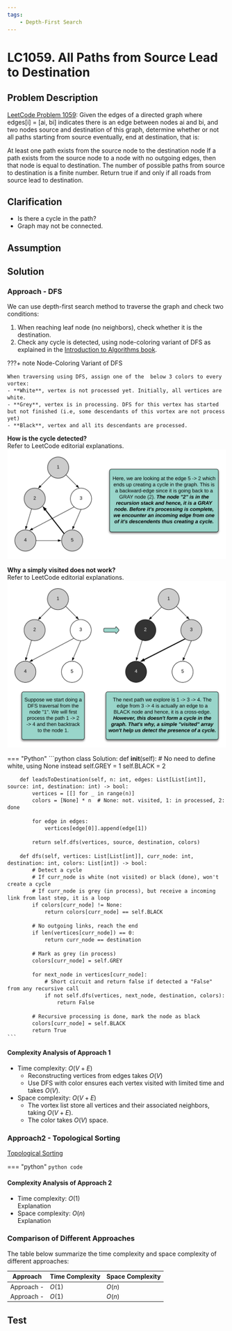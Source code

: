 ```yaml
---
tags:
    - Depth-First Search
---
```


# LC1059. All Paths from Source Lead to Destination

## Problem Description

[LeetCode Problem 1059](https://leetcode.com/problems/all-paths-from-source-lead-to-destination/): Given the edges of a directed graph where edges[i] = [ai, bi] indicates there is an edge between nodes ai and bi, and two nodes source and destination of this graph, determine whether or not all paths starting from source eventually, end at destination, that is:

At least one path exists from the source node to the destination node
If a path exists from the source node to a node with no outgoing edges, then that node is equal to destination.
The number of possible paths from source to destination is a finite number.
Return true if and only if all roads from source lead to destination.

## Clarification

- Is there a cycle in the path?
- Graph may not be connected.

## Assumption



## Solution

### Approach - DFS

We can use depth-first search method to traverse the graph and check two conditions:

1. When reaching leaf node (no neighbors), check whether it is the destination.
2. Check any cycle is detected, using node-coloring variant of DFS as explained in the [Introduction to Algorithms book](https://en.wikipedia.org/wiki/Introduction_to_Algorithms).

???+ note Node-Coloring Variant of DFS

    When traversing using DFS, assign one of the  below 3 colors to every vortex:  
    - **White**, vertex is not processed yet. Initially, all vertices are white.  
    - **Grey**, vertex is in processing. DFS for this vertex has started but not finished (i.e, some descendants of this vortex are not process yet)  
    - **Black**, vertex and all its descendants are processed.

**How is the cycle detected?**  
Refer to LeetCode editorial explanations.
![](assets/1059-grey-cycle-detection.png)

**Why a simply visited does not work?**  
Refer to LeetCode editorial explanations.
![](assets/1059-black-with-incoming-edge.png)

=== "Python"
    ```python
    class Solution:
        def __init__(self):
            # No need to define white, using None instead
            self.GREY = 1
            self.BLACK = 2

        def leadsToDestination(self, n: int, edges: List[List[int]], source: int, destination: int) -> bool:
            vertices = [[] for _ in range(n)]
            colors = [None] * n  # None: not. visited, 1: in processed, 2: done

            for edge in edges:
                vertices[edge[0]].append(edge[1])

            return self.dfs(vertices, source, destination, colors)

        def dfs(self, vertices: List[List[int]], curr_node: int, destination: int, colors: List[int]) -> bool:
            # Detect a cycle
            # If curr_node is white (not visited) or black (done), won't create a cycle
            # If curr_node is grey (in process), but receive a incoming link from last step, it is a loop
            if colors[curr_node] != None:
                return colors[curr_node] == self.BLACK

            # No outgoing links, reach the end
            if len(vertices[curr_node]) == 0:
                return curr_node == destination

            # Mark as grey (in process)
            colors[curr_node] = self.GREY

            for next_node in vertices[curr_node]:
                # Short circuit and return false if detected a "False" from any recursive call
                if not self.dfs(vertices, next_node, destination, colors):
                    return False

            # Recursive processing is done, mark the node as black
            colors[curr_node] = self.BLACK
            return True
    ```

#### Complexity Analysis of Approach 1

- Time complexity: $O(V + E)$  
    - Reconstructing vertices from edges takes $O(V)$
    - Use DFS with color ensures each vertex visited with limited time and takes $O(V)$.
- Space complexity: $O(V + E)$  
    - The vortex list store all vertices and their associated neighbors, taking $O(V + E)$.
    - The color takes $O(V)$ space.

### Approach2 - Topological Sorting

[Topological Sorting](https://en.wikipedia.org/wiki/Topological_sorting)

=== "python"
    ```python
    code
    ```

#### Complexity Analysis of Approach 2

- Time complexity: $O(1)$  
  Explanation
- Space complexity: $O(n)$  
  Explanation

### Comparison of Different Approaches

The table below summarize the time complexity and space complexity of different approaches:

Approach    | Time Complexity   | Space Complexity |
------------| ---------------   | ---------------- |
Approach -  |  $O(1)$           | $O(n)$ |
Approach -  |  $O(1)$           | $O(n)$  |

## Test
